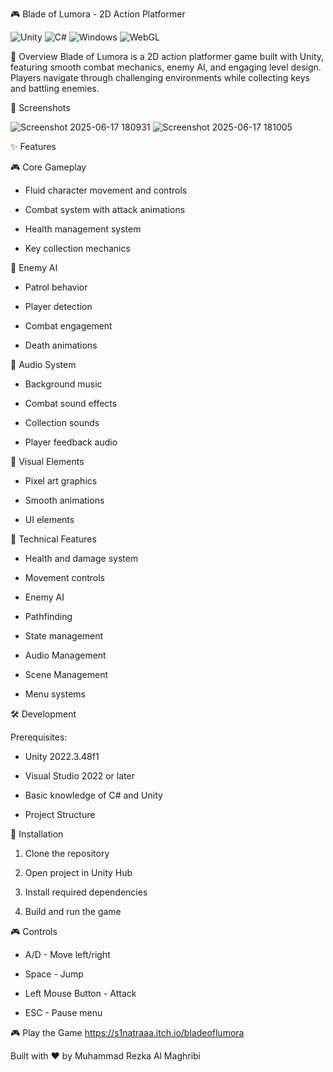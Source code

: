 🎮 Blade of Lumora - 2D Action Platformer

<img alt="Unity" src="https://img.shields.io/badge/Unity-2022.3.48f1-lightgrey?style=for-the-badge&amp;logo=unity"> <img alt="C#" src="https://img.shields.io/badge/C%23-239120?style=for-the-badge&amp;logo=c-sharp&amp;logoColor=white">
<img alt="Windows" src="https://img.shields.io/badge/Windows-0078D6?style=for-the-badge&amp;logo=windows&amp;logoColor=white"> <img alt="WebGL" src="https://img.shields.io/badge/WebGL-990000?style=for-the-badge&amp;logo=webgl&amp;logoColor=white">

🌟 Overview
Blade of Lumora is a 2D action platformer game built with Unity, featuring smooth combat mechanics, enemy AI, and engaging level design. Players navigate through challenging environments while collecting keys and battling enemies.

🎥 Screenshots

![Screenshot 2025-06-17 180931](https://github.com/user-attachments/assets/a45aa948-c892-4fd5-8812-fdc7922ee592) ![Screenshot 2025-06-17 181005](https://github.com/user-attachments/assets/2a38ce93-f28a-4cb9-8be1-4631be81a4af)

✨ Features

🎮 Core Gameplay

- Fluid character movement and controls

- Combat system with attack animations

- Health management system

- Key collection mechanics

🤖 Enemy AI

- Patrol behavior
  
- Player detection
  
- Combat engagement
  
- Death animations
  
🎵 Audio System

- Background music

- Combat sound effects

- Collection sounds

- Player feedback audio
  
🎨 Visual Elements

- Pixel art graphics 

- Smooth animations

- UI elements
  
🔧 Technical Features
  
- Health and damage system

- Movement controls
  
- Enemy AI
  
- Pathfinding
  
- State management
  
- Audio Management

- Scene Management

- Menu systems

🛠️ Development

Prerequisites: 

- Unity 2022.3.48f1
  
- Visual Studio 2022 or later

- Basic knowledge of C# and Unity
  
- Project Structure
   
🚀 Installation

1. Clone the repository
   
2. Open project in Unity Hub
   
3. Install required dependencies
 
4. Build and run the game
   
🎮 Controls

- A/D - Move left/right
  
- Space - Jump

- Left Mouse Button - Attack

- ESC - Pause menu

🎮 Play the Game
https://s1natraaa.itch.io/bladeoflumora

Built with ❤️ by Muhammad Rezka Al Maghribi
